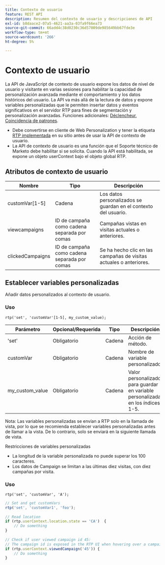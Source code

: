 ```yaml
---
title: Contexto de usuario
feature: REST API
description: Resumen del contexto de usuario y descripciones de API
exl-id: b8daace2-07a5-4621-aa3a-03fa9f66ea73
source-git-commit: 66add4c38d0230c36d57009de985649bb67fde3e
workflow-type: tm+mt
source-wordcount: '266'
ht-degree: 5%

---
```


# Contexto de usuario

La API de JavaScript de contexto de usuario expone los datos de nivel de usuario y visitante en varias sesiones para habilitar la capacidad de personalización avanzada mediante el comportamiento y los datos históricos del usuario. La API va más allá de la lectura de datos y expone variables personalizadas que le permiten insertar datos y eventos significativos en el servidor RTP para fines de segmentación y personalización avanzadas. Funciones adicionales: [Déclencheur](../javascript-api/triggers.md), [Coincidencia de patrones](../javascript-api/pattern-match.md).

- Debe convertirse en cliente de Web Personalization y tener la etiqueta [RTP implementada](https://experienceleague.adobe.com/en/docs/marketo/using/product-docs/web-personalization/rtp-tag-implementation/deploy-the-rtp-javascript) en su sitio antes de usar la API de contexto de usuario.
- La API de contexto de usuario es una función que el Soporte técnico de Marketo debe habilitar si se solicita. Cuando la API está habilitada, se expone un objeto userContext bajo el objeto global RTP.

## Atributos de contexto de usuario

| Nombre | Tipo | Descripción |
|------------------|-------------|------|
| customVar[1-5] | Cadena | Los datos personalizados se guardan en el contexto del usuario. |
| viewcampaigns | ID de campaña como cadena separada por comas | Campañas vistas en visitas actuales o anteriores. |
| clickedCampaigns | ID de campaña como cadena separada por comas | Se ha hecho clic en las campañas de visitas actuales o anteriores. |

## Establecer variables personalizadas

Añadir datos personalizados al contexto de usuario.

### Uso

`rtp('set', 'customVar'[1-5], my_custom_value);`

| Parámetro | Opcional/Requerida | Tipo | Descripción |
|-----------------|-------------------|--------|-----------------|
| &#39;set&#39; | Obligatorio | Cadena | Acción de método. |
| customVar | Obligatorio | Cadena | Nombre de variable personalizado. |
| my_custom_value | Obligatorio | Cadena | Valor personalizado para guardar en variable personalizada en los índices 1-5. |

Nota: Las variables personalizadas se envían a RTP solo en la llamada de vista, por lo que se recomienda establecer variables personalizadas antes de llamar a la vista. De lo contrario, solo se enviará en la siguiente llamada de vista.

Restricciones de variables personalizadas

- La longitud de la variable personalizada no puede superar los 100 caracteres.
- Los datos de Campaign se limitan a las últimas diez visitas, con diez campañas por visita.

### Uso

`rtp('set', 'customVar', 'A');`

```javascript
// Set and get customVars
rtp('set', 'customVar1', 'foo');
 
// Read location 
if (rtp.userContext.location.state == 'CA')  {
    // Do something
}
 
// Check if user viewed campaign id 45:
// The campaign id is exposed in the RTP UI when hovering over a campaign name.
if (rtp.userContext.viewedCampaign('45')) {
    // Do something
}
```
